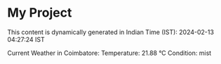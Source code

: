 # My Project

This content is dynamically generated in Indian Time (IST): 2024-02-13 04:27:24 IST


Current Weather in Coimbatore:
Temperature: 21.88 °C
Condition: mist

